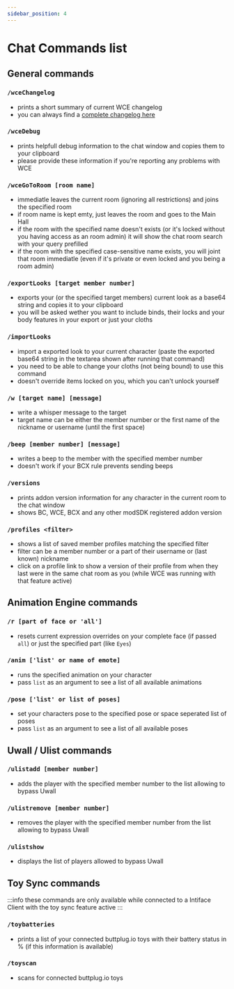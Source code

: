 ```yaml
---
sidebar_position: 4
---
```


# Chat Commands list

## General commands

### `/wceChangelog`

* prints a short summary of current WCE changelog
* you can always find a [complete changelog here](/blog/tags/releases)

### `/wceDebug`

* prints helpfull debug information to the chat window and copies them to your clipboard
* please provide these information if you're reporting any problems with WCE

### `/wceGoToRoom [room name]`

* immediatle leaves the current room (ignoring all restrictions) and joins the specified room
* if room name is kept emty, just leaves the room and goes to the Main Hall
* if the room with the specified name doesn't exists (or it's locked without you having access as an room admin) it will show the chat room search with your query prefilled
* if the room with the specified case-sensitive name exists, you will joint that room immediatle (even if it's private or even locked and you being a room admin)

### `/exportLooks [target member number]`

* exports your (or the specified target members) current look as a base64 string and copies it to your clipboard
* you will be asked wether you want to include binds, their locks and your body features in your export or just your cloths

### `/importLooks`

* import a exported look to your current character (paste the exported base64 string in the textarea shown after running that command)
* you need to be able to change your cloths (not being bound) to use this command
* doesn't override items locked on you, which you can't unlock yourself

### `/w [target name] [message]`

* write a whisper message to the target
* target name can be either the member number or the first name of the nickname or username (until the first space)

### `/beep [member number] [message]`

* writes a beep to the member with the specified member number
* doesn't work if your BCX rule prevents sending beeps

### `/versions`

* prints addon version information for any character in the current room to the chat window
* shows BC, WCE, BCX and any other modSDK registered addon version 

### `/profiles <filter>`

* shows a list of saved member profiles matching the specified filter
* filter can be a member number or a part of their username or (last known) nickname
* click on a profile link to show a version of their profile from when they last were in the same chat room as you (while WCE was running with that feature active)

## Animation Engine commands

### `/r [part of face or 'all']`

* resets current expression overrides on your complete face (if passed `all`) or just the specified part (like `Eyes`)

### `/anim ['list' or name of emote]`

* runs the specified animation on your character
* pass `list` as an argument to see a list of all available animations

### `/pose ['list' or list of poses]`

* set your characters pose to the specified pose or space seperated list of poses
* pass `list` as an argument to see a list of all available poses

## Uwall / Ulist commands

### `/ulistadd [member number]`

* adds the player with the specified member number to the list allowing to bypass Uwall

### `/ulistremove [member number]`

* removes the player with the specified member number from the list allowing to bypass Uwall

### `/ulistshow`

* displays the list of players allowed to bypass Uwall

## Toy Sync commands

:::info
these commands are only available while connected to a Intiface Client with the toy sync feature active
:::

### `/toybatteries`

* prints a list of your connected buttplug.io toys with their battery status in % (if this information is available)

### `/toyscan`

* scans for connected buttplug.io toys